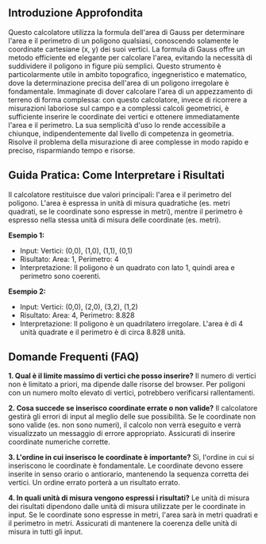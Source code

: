## Introduzione Approfondita

Questo calcolatore utilizza la formula dell'area di Gauss per determinare l'area e il perimetro di un poligono qualsiasi, conoscendo solamente le coordinate cartesiane (x, y) dei suoi vertici.  La formula di Gauss offre un metodo efficiente ed elegante per calcolare l'area, evitando la necessità di suddividere il poligono in figure più semplici. Questo strumento è particolarmente utile in ambito topografico, ingegneristico e matematico, dove la determinazione precisa dell'area di un poligono irregolare è fondamentale.  Immaginate di dover calcolare l'area di un appezzamento di terreno di forma complessa: con questo calcolatore, invece di ricorrere a misurazioni laboriose sul campo e a complessi calcoli geometrici, è sufficiente inserire le coordinate dei vertici e ottenere immediatamente l'area e il perimetro.  La sua semplicità d'uso lo rende accessibile a chiunque, indipendentemente dal livello di competenza in geometria.  Risolve il problema della misurazione di aree complesse in modo rapido e preciso, risparmiando tempo e risorse.

## Guida Pratica: Come Interpretare i Risultati

Il calcolatore restituisce due valori principali: l'area e il perimetro del poligono. L'area è espressa in unità di misura quadratiche (es. metri quadrati, se le coordinate sono espresse in metri), mentre il perimetro è espresso nella stessa unità di misura delle coordinate (es. metri).

**Esempio 1:**
- Input: Vertici: (0,0), (1,0), (1,1), (0,1)
- Risultato: Area: 1, Perimetro: 4
- Interpretazione: Il poligono è un quadrato con lato 1, quindi area e perimetro sono coerenti.

**Esempio 2:**
- Input: Vertici: (0,0), (2,0), (3,2), (1,2)
- Risultato: Area: 4, Perimetro: 8.828
- Interpretazione: Il poligono è un quadrilatero irregolare. L'area è di 4 unità quadrate e il perimetro è di circa 8.828 unità.

## Domande Frequenti (FAQ)

**1. Qual è il limite massimo di vertici che posso inserire?**
Il numero di vertici non è limitato a priori, ma dipende dalle risorse del browser.  Per poligoni con un numero molto elevato di vertici, potrebbero verificarsi rallentamenti.

**2. Cosa succede se inserisco coordinate errate o non valide?**
Il calcolatore gestirà gli errori di input al meglio delle sue possibilità.  Se le coordinate non sono valide (es. non sono numeri), il calcolo non verrà eseguito e verrà visualizzato un messaggio di errore appropriato.  Assicurati di inserire coordinate numeriche corrette.

**3. L'ordine in cui inserisco le coordinate è importante?**
Sì, l'ordine in cui si inseriscono le coordinate è fondamentale.  Le coordinate devono essere inserite in senso orario o antiorario, mantenendo la sequenza corretta dei vertici.  Un ordine errato porterà a un risultato errato.

**4. In quali unità di misura vengono espressi i risultati?**
Le unità di misura dei risultati dipendono dalle unità di misura utilizzate per le coordinate in input. Se le coordinate sono espresse in metri, l'area sarà in metri quadrati e il perimetro in metri.  Assicurati di mantenere la coerenza delle unità di misura in tutti gli input.